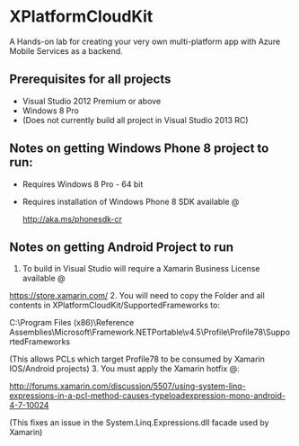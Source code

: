 XPlatformCloudKit
=================

A Hands-on lab for creating your very own multi-platform app with Azure Mobile Services as a backend.


Prerequisites for all projects
------------------------------

* Visual Studio 2012 Premium or above 
* Windows 8 Pro 
* (Does not currently build all project in Visual Studio 2013 RC)

Notes on getting Windows Phone 8 project to run:
-----------------------------------------------

* Requires Windows 8 Pro - 64 bit
* Requires installation of Windows Phone 8 SDK available @

  http://aka.ms/phonesdk-cr

Notes on getting Android Project to run
---------------------------------------

1. To build in Visual Studio will require a Xamarin Business License available @
  
  https://store.xamarin.com/
2. You will need to copy the Folder and all contents in XPlatformCloudKit/SupportedFrameworks to: 
  
  C:\Program Files (x86)\Reference Assemblies\Microsoft\Framework\.NETPortable\v4.5\Profile\Profile78\SupportedFrameworks 
  
  (This allows PCLs which target Profile78 to be consumed by Xamarin IOS/Android projects)
3. You must apply the Xamarin hotfix @:

  http://forums.xamarin.com/discussion/5507/using-system-linq-expressions-in-a-pcl-method-causes-typeloadexpression-mono-android-4-7-10024

  (This fixes an issue in the System.Linq.Expressions.dll facade used by Xamarin)
